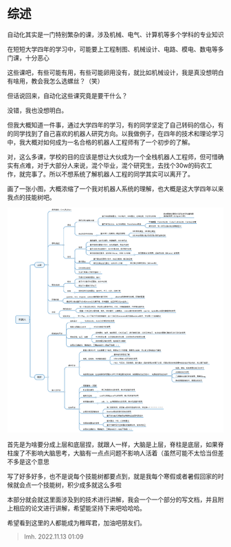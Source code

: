 # 综述
自动化其实是一门特别繁杂的课，涉及机械、电气、计算机等多个学科的专业知识  

在短短大学四年的学习中，可能要上工程制图、机械设计、电路、模电、数电等多门课，十分恶心  

这些课吧，有些可能有用，有些可能卵用没有，就比如机械设计，我是真没想明白有啥用，教会我怎么选螺丝？（笑）  

但话说回来，自动化这些课究竟是要干什么？  

没错，我也没想明白。  

但我大概知道一件事，通过大学四年的学习，有的同学坚定了自己转码的信心，有的同学找到了自己喜欢的机器人研究方向。以我做例子，在四年的技术和理论学习中，我大概对如何成为一名合格的机器人工程师有了一个初步的了解。  

对，这么多课，学校的目的应该是想让大伙成为一个全栈机器人工程师，但可惜确实有点难，对于大部分人来说，混个毕业，混个研究生，去找个30w的码农工作，就完事了。所以不想系统了解机器人工程的同学其实可以离开了。  

画了一张小图，大概浓缩了一个我对机器人系统的理解，也大概是这大学四年以来我点的技能树吧。  

  ![机器人](robot.png)

首先是为啥要分成上层和底层捏，就跟人一样，大脑是上层，脊柱是底层，如果脊柱废了不影响大脑思考，大脑有一点点问题不影响人活着（虽然可能不太恰当但差不多是这个意思  

写了好多好多，也不是说每个技能树都要点到，就是我每个寒假或者暑假回家的时候就会点一个技能树，积少成多就这么多啦  

本部分就会就这里面涉及到的技术进行讲解，我会一个一个部分的写文档，并且附上相应的论文进行讲解，希望能坚持下来吧哈哈哈。  

希望看到这里的人都能成为稚晖君，加油吧朋友们。

> lmh. 2022.11.13 01:09

